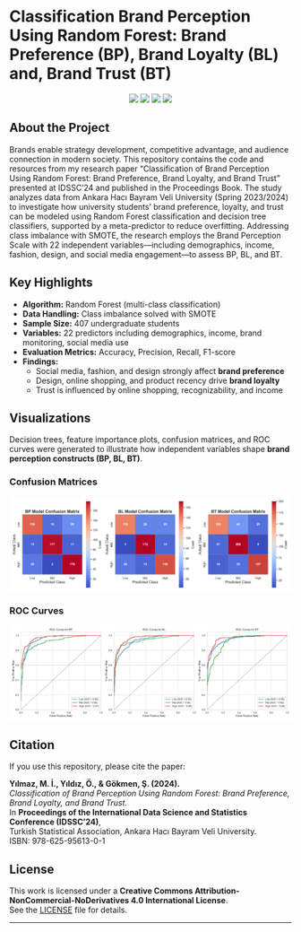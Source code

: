 # Classification Brand Perception Using Random Forest: Brand Preference (BP), Brand Loyalty (BL) and, Brand Trust (BT) 

<p align="center">
  <img src="https://img.shields.io/badge/Python-3776AB?style=for-the-badge&logo=python&logoColor=white"/>
  <img src="https://img.shields.io/badge/Machine%20Learning-00599C?style=for-the-badge"/>
  <img src="https://img.shields.io/badge/Econometrics-228B22?style=for-the-badge"/>
  <img src="https://img.shields.io/badge/Academic%20Research-8A2BE2?style=for-the-badge"/>
</p>  

## About the Project  
Brands enable strategy development, competitive advantage, and audience connection in modern society. This repository contains the code and resources from my research paper “Classification of Brand Perception Using Random Forest: Brand Preference, Brand Loyalty, and Brand Trust” presented at IDSSC’24 and published in the Proceedings Book. The study analyzes data from Ankara Hacı Bayram Veli University (Spring 2023/2024) to investigate how university students’ brand preference, loyalty, and trust can be modeled using Random Forest classification and decision tree classifiers, supported by a meta-predictor to reduce overfitting. Addressing class imbalance with SMOTE, the research employs the Brand Perception Scale with 22 independent variables—including demographics, income, fashion, design, and social media engagement—to assess BP, BL, and BT.

## Key Highlights  
- **Algorithm:** Random Forest (multi-class classification)  
- **Data Handling:** Class imbalance solved with SMOTE  
- **Sample Size:** 407 undergraduate students  
- **Variables:** 22 predictors including demographics, income, brand monitoring, social media use  
- **Evaluation Metrics:** Accuracy, Precision, Recall, F1-score  
- **Findings:**  
  - Social media, fashion, and design strongly affect **brand preference**  
  - Design, online shopping, and product recency drive **brand loyalty**  
  - Trust is influenced by online shopping, recognizability, and income  

## Visualizations  

Decision trees, feature importance plots, confusion matrices, and ROC curves were generated to illustrate how independent variables shape **brand perception constructs (BP, BL, BT)**.  

### Confusion Matrices  
<p align="center">
  <img src="confusion_matrices.png" alt="Confusion Matrices for BP, BL, BT" width="800"/>
</p>  

### ROC Curves  
<p align="center">
  <img src="roc_curves.png" alt="ROC Curves for BP, BL, BT" width="800"/>
</p>  
 
 

## Citation  
If you use this repository, please cite the paper:  

**Yılmaz, M. İ., Yıldız, Ö., & Gökmen, Ş. (2024).**  
*Classification of Brand Perception Using Random Forest: Brand Preference, Brand Loyalty, and Brand Trust.*  
In **Proceedings of the International Data Science and Statistics Conference (IDSSC’24)**,  
Turkish Statistical Association, Ankara Hacı Bayram Veli University.  
ISBN: 978-625-95613-0-1  

## License  
This work is licensed under a **Creative Commons Attribution-NonCommercial-NoDerivatives 4.0 International License**.  
See the [LICENSE](LICENSE) file for details.  


---
